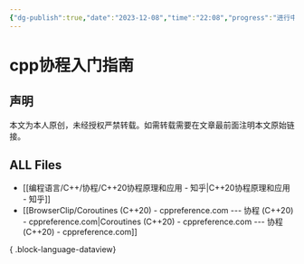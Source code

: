 ```yaml
---
{"dg-publish":true,"date":"2023-12-08","time":"22:08","progress":"进行中","tags":["入门指南"],"permalink":"/入门指南/cpp协程入门指南/","dgPassFrontmatter":true}
---
```



# cpp协程入门指南


## 声明

本文为本人原创，未经授权严禁转载。如需转载需要在文章最前面注明本文原始链接。




## ALL Files
- [[编程语言/C++/协程/C++20协程原理和应用 - 知乎\|C++20协程原理和应用 - 知乎]]
- [[BrowserClip/Coroutines (C++20) - cppreference.com --- 协程 (C++20) - cppreference.com\|Coroutines (C++20) - cppreference.com --- 协程 (C++20) - cppreference.com]]

{ .block-language-dataview}